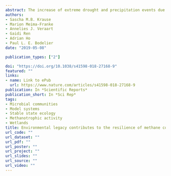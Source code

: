 ```yaml
---
abstract: The increase of extreme drought and precipitation events due to climate change will alter microbial processes. Perturbation experiments demonstrated that microbes are sensitive to environmental alterations. However, only little is known on the legacy effects in microbial systems. Here, we designed a laboratory microcosm experiment using aerobic methane-consuming communities as a model system to test basic principles of microbial resilience and the role of changes in biomass and the presence of non-methanotrophic microbes in this process. We focused on enrichments from soil, sediment, and water reflecting communities with different legacy with respect to exposure to drought. Recovery rates, a recently proposed early warning indicator of a critical transition, were utilized as a measure to detect resilience loss of methane consumption during a series of dry/wet cycle perturbations. We observed a slowed recovery of enrichments originating from water samples, which suggests that the community’s legacy with a perturbation is a contributing factor for the resilience of microbial functioning.
authors:
- Sascha M.B. Krause
- Marion Meima-Franke
- Annelies J. Veraart
- Gaidi Ren
- Adrian Ho
- Paul L. E. Bodelier 
date: "2019-05-08"

publication_types: ["2"]

doi: "https://doi.org/10.1038/s41598-018-27168-9"
featured: ""
links:
- name: Link to ePub
  url: https://www.nature.com/articles/s41598-018-27168-9
publication: In *Scientific Reports*
publication_short: In *Sci Rep*  
tags:
- Microbial communities 
- Model systems
- Stable state ecology 
- Methanotrophic activity 
- Wetlands
title: Environmental legacy contributes to the resilience of methane consumption in a laboratory microcosm system
url_code: ""
url_dataset: ""
url_pdf: ""
url_poster: ""
url_project: ""
url_slides: ""
url_source: ""
url_video: ""
---
```

